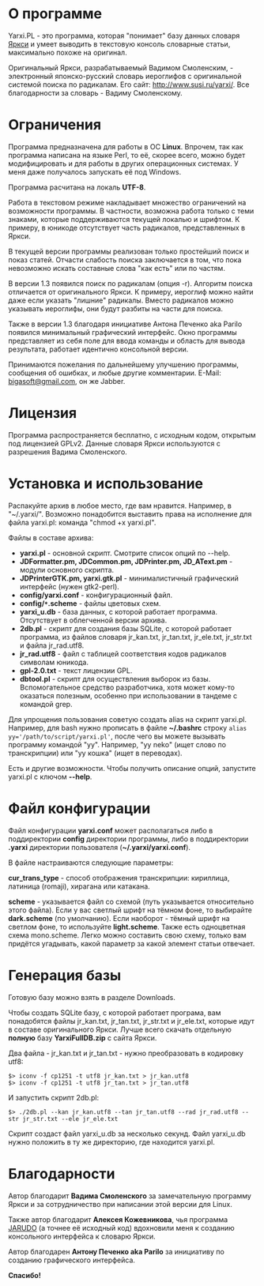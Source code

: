 # О программе #

Yarxi.PL - это программа, которая "понимает" базу данных словаря [Яркси](http://www.susi.ru/yarxi/) и умеет выводить в текстовую консоль словарные статьи, максимально похоже на оригинал.

Оригинальный Яркси, разрабатываемый Вадимом Смоленским, - электронный японско-русский словарь иероглифов с оригинальной системой поиска по радикалам. Его сайт: http://www.susi.ru/yarxi/. Все благодарности за словарь - Вадиму Смоленскому.


# Ограничения #

Программа предназначена для работы в ОС **Linux**. Впрочем, так как программа написана на языке Perl, то её, скорее всего, можно будет модифицировать и для работы в других операционных системах. У меня даже получалось запускать её под Windows.

Программа расчитана на локаль **UTF-8**.

Работа в текстовом режиме накладывает множество ограничений на возможности программы. В частности, возможна работа только с теми знаками, которые поддерживаются текущей локалью и шрифтом. К примеру, в юникоде отсутствует часть радикалов, представленных в Яркси.

В текущей версии программы реализован только простейший поиск и показ статей. Отчасти слабость поиска заключается в том, что пока невозможно искать составные слова "как есть" или по частям.

В версии 1.3 появился поиск по радикалам (опция -r). Алгоритм поиска отличается от оригинального Яркси. К примеру, иероглиф можно найти даже если указать "лишние" радикалы. Вместо радикалов можно указывать иероглифы, они будут разбиты на части для поиска.

Также в версии 1.3 благодаря инициативе Антона Печенко aka Parilo появился минимальный графический интерфейс. Окно программы представляет из себя поле для ввода команды и область для вывода результата, работает идентично консольной версии.

Принимаются пожелания по дальнейшему улучшению программы, сообщения об ошибках, и любые другие комментарии. E-Mail: bigasoft@gmail.com, он же Jabber.

# Лицензия #

Программа распространяется бесплатно, с исходным кодом, открытым под лицензией GPLv2. Данные словаря Яркси используются с разрешения Вадима Смоленского.

# Установка и использование #

Распакуйте архив в любое место, где вам нравится. Например, в "~/.yarxi/". Возможно понадобится выставить права на исполнение для файла yarxi.pl: команда "chmod +x yarxi.pl".

Файлы в составе архива:

  * **yarxi.pl** - основной скрипт. Смотрите список опций по --help.
  * **JDFormatter.pm, JDCommon.pm, JDPrinter.pm, JD\_AText.pm** - модули основного скрипта.
  * **JDPrinterGTK.pm, yarxi.gtk.pl** - минималистичный графический интерфейс (нужен gtk2-perl).
  * **config/yarxi.conf** - конфигурационный файл.
  * **config/`*`.scheme** - файлы цветовых схем.
  * **yarxi\_u.db** - база данных, с которой работает программа. Отсутствует в облегченной версии архива.
  * **2db.pl** - скрипт для создания базы SQLite, с которой работает программа, из файлов словаря jr\_kan.txt, jr\_tan.txt, jr\_ele.txt, jr\_str.txt и файла jr\_rad.utf8.
  * **jr\_rad.utf8** - файл с таблицей соответствия кодов радикалов символам юникода.
  * **gpl-2.0.txt** - текст лицензии GPL.
  * **dbtool.pl** - скрипт для осуществления выборок из базы. Вспомогательное средство разработчика, хотя может кому-то оказаться полезным, особенно при использовании в тандеме с командой grep.

Для упрощения пользования советую создать alias на скрипт yarxi.pl. Например, для bash нужно прописать в файле **~/.bashrc** строку `alias yy='/path/to/script/yarxi.pl'`, после чего вы можете вызывать программу командой "yy". Например, "yy neko" (ищет слово по транскрипции) или "yy кошка" (ищет в переводах).

Есть и другие возможности. Чтобы получить описание опций, запустите yarxi.pl с ключом **--help**.

# Файл конфигурации #

Файл конфигурации **yarxi.conf** может располагаться либо в поддиректории **config** директории программы, либо в поддиректории **.yarxi** директории пользователя (**~/.yarxi/yarxi.conf**).

В файле настраиваются следующие параметры:

**cur\_trans\_type** - способ отображения транскрипции: кириллица, латиница (romaji), хирагана или катакана.

**scheme** - указывается файл со схемой (путь указывается относительно этого файла). Если у вас светлый шрифт на тёмном фоне, то выбирайте **dark.scheme** (по умолчанию). Если наоборот - тёмный шрифт на светлом фоне, то используйте **light.scheme**. Также есть одноцветная схема mono.scheme. Легко можно составить свою схему, только вам придётся угадывать, какой параметр за какой элемент статьи отвечает.

# Генерация базы #

Готовую базу можно взять в разделе Downloads.

Чтобы создать SQLite базу, с которой работает програма, вам понадобятся файлы jr\_kan.txt, jr\_tan.txt, jr\_str.txt и jr\_ele.txt, которые идут в составе оригинального Яркси.
Лучше всего скачать отдельную **полную** базу **YarxiFullDB.zip** с сайта Яркси.

Два файла - jr\_kan.txt и jr\_tan.txt - нужно преобразовать в кодировку utf8:
```
$> iconv -f cp1251 -t utf8 jr_kan.txt > jr_kan.utf8
$> iconv -f cp1251 -t utf8 jr_tan.txt > jr_tan.utf8
```

И запустить скрипт 2db.pl:
```
$> ./2db.pl --kan jr_kan.utf8 --tan jr_tan.utf8 --rad jr_rad.utf8 --str jr_str.txt --ele jr_ele.txt
```
Скрипт создаст файл yarxi\_u.db за несколько секунд.
Файл yarxi\_u.db нужно положить в ту же директорию, где находится yarxi.pl.

# Благодарности #

Автор благодарит **Вадима Смоленского** за замечательную программу Яркси и за сотрудничество при написании этой версии для Linux.

Также автор благодарит **Алексея Кожевникова**, чья программа [JARUDO](http://rathouse.ru/index.php?position=14) (а точнее её исходный код) вдохновили меня к созданию консольного интерфейса к словарю Яркси.

Автор благодарен **Антону Печенко aka Parilo** за инициативу по созданию графического интерфейса.

**Спасибо!**